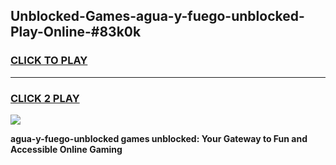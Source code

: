 
## Unblocked-Games-agua-y-fuego-unblocked-Play-Online-#83k0k
<h3>
<a href="https://premium.freeplayer.one?title=agua-y-fuego-unblocked&ref=24F">CLICK TO PLAY</a></h3>
<hr>

<h3>
<a href="https://premium.freeplayer.one?title=agua-y-fuego-unblocked&ref=24F">CLICK 2 PLAY</a>
  
</h3>

<a href="https://premium.freeplayer.one?title=agua-y-fuego-unblocked&ref=24F/"><img src="https://clearcache.store/games.png"></a>


**agua-y-fuego-unblocked games unblocked: Your Gateway to Fun and Accessible Online Gaming**
